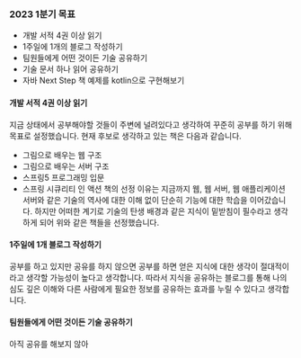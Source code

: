 ### 2023 1분기 목표
- 개발 서적 4권 이상 읽기
- 1주일에 1개의 블로그 작성하기
- 팀원들에게 어떤 것이든 기술 공유하기
- 기술 문서 하나 읽어 공유하기
- 자바 Next Step 책 예제를 kotlin으로 구현해보기

#### 개발 서적 4권 이상 읽기
지금 상태에서 공부해야할 것들이 주변에 널려있다고 생각하여 꾸준히 공부를 하기 위해 목표로 설정했습니다. 
현재 후보로 생각하고 있는 책은 다음과 같습니다.
- 그림으로  배우는 웹 구조
- 그림으로 배우는 서버 구조
- 스프링5 프로그래밍 입문
- 스프링 시큐리티 인 액션
책의 선정 이유는 지금까지 웹, 웹 서버,  웹 애플리케이션 서버와 같은 기술의 역사에 대한 이해 없이 단순히 기능에 대한 학습을 이어갔습니다. 하지만 어떠한 계기로 기술의 탄생 배경과 같은 지식이 밑받침이 필수라고 생각하게 되어 위와 같은 책들을 선정했습니다.

#### 1주일에 1개 블로그 작성하기
공부를 하고 있지만 공유를 하지 않으면 공부를 하면 얻은 지식에 대한 생각이 절대적이라고 생각할 가능성이 높다고 생각합니다. 
따라서 지식을 공유하는 블로그를 통해 나의 심도 깊은 이해와 다른 사람에게 필요한 정보를 공유하는 효과를 누릴 수 있다고 생각합니다.

#### 팀원들에게 어떤 것이든 기술 공유하기
아직 공유를 해보지 않아